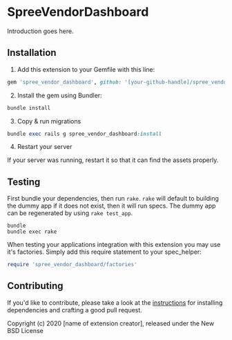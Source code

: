 # SpreeVendorDashboard

Introduction goes here.

## Installation

1. Add this extension to your Gemfile with this line:
  ```ruby
  gem 'spree_vendor_dashboard', github: '[your-github-handle]/spree_vendor_dashboard'
  ```

2. Install the gem using Bundler:
  ```ruby
  bundle install
  ```

3. Copy & run migrations
  ```ruby
  bundle exec rails g spree_vendor_dashboard:install
  ```

4. Restart your server

  If your server was running, restart it so that it can find the assets properly.

## Testing

First bundle your dependencies, then run `rake`. `rake` will default to building the dummy app if it does not exist, then it will run specs. The dummy app can be regenerated by using `rake test_app`.

```shell
bundle
bundle exec rake
```

When testing your applications integration with this extension you may use it's factories.
Simply add this require statement to your spec_helper:

```ruby
require 'spree_vendor_dashboard/factories'
```


## Contributing

If you'd like to contribute, please take a look at the
[instructions](CONTRIBUTING.md) for installing dependencies and crafting a good
pull request.

Copyright (c) 2020 [name of extension creator], released under the New BSD License
